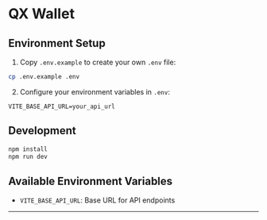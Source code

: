 # QX Wallet

## Environment Setup

1. Copy `.env.example` to create your own `.env` file:
```bash
cp .env.example .env
```

2. Configure your environment variables in `.env`:
```env
VITE_BASE_API_URL=your_api_url
```

## Development

```bash
npm install
npm run dev
```

## Available Environment Variables

- `VITE_BASE_API_URL`: Base URL for API endpoints

---